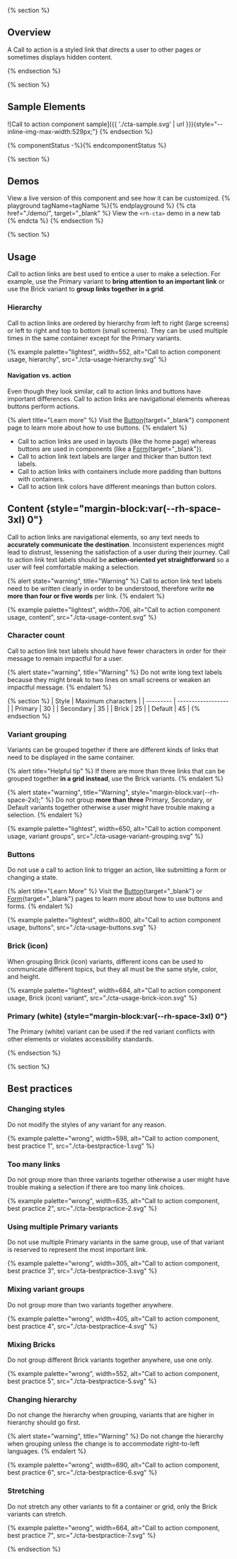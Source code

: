 {% section %}
## Overview

A Call to action is a styled link that directs a user to other pages or 
sometimes displays hidden content.

{% endsection %}

{% section %}
  ## Sample Elements
  ![Call to action component sample]({{ './cta-sample.svg' | url }}){style="--inline-img-max-width:529px;"}
{% endsection %}

{% componentStatus -%}{% endcomponentStatus %}

{% section %}
  ## Demos
  View a live version of this component and see how it can be customized.
  {% playground tagName=tagName %}{% endplayground %}
  {% cta href="./demo/", target="_blank" %}
    View the `<rh-cta>` demo in a new tab
  {% endcta %}
{% endsection %}

{% section %}
  ## Usage

  Call to action links are best used to entice a user to make a selection. For 
  example, use the Primary variant to **bring attention to an important link** or 
  use the Brick variant to **group links together in a grid**.

  ### Hierarchy

  Call to action links are ordered by hierarchy from left to right (large screens) 
  or left to right and top to bottom (small screens). They can be used multiple 
  times in the same container except for the Primary variants.

  {% example palette="lightest",
             width=552,
             alt="Call to action component usage, hierarchy",
             src="./cta-usage-hierarchy.svg" %}

  #### Navigation vs. action

  Even though they look similar, call to action links and buttons have important 
  differences. Call to action links are navigational elements whereas buttons 
  perform actions.

  {% alert title="Learn more" %}
    Visit the [Button](/elements/button/){target="_blank"} component page to learn 
    more about how to use buttons.
  {% endalert %}


  - Call to action links are used in layouts (like the home page) whereas buttons 
    are used in components (like a [Form](/patterns/form/){target="_blank"}).
  - Call to action link text labels are larger and thicker than button text 
    labels.
  - Call to action links with containers include more padding than buttons with 
    containers.
  - Call to action link colors have different meanings than button colors.


  ## Content {style="margin-block:var(--rh-space-3xl) 0"}

  Call to action links are navigational elements, so any text needs to 
  **accurately communicate the destination**. Inconsistent experiences might lead 
  to distrust, lessening the satisfaction of a user during their journey. Call to 
  action link text labels should be **action-oriented yet straightforward** so a 
  user will feel comfortable making a selection.

  {% alert state="warning", title="Warning" %}
    Call to action link text labels need to be written clearly in order to be 
    understood, therefore write **no more than four or five words** per link.
  {% endalert %}

  {% example palette="lightest",
             width=706,
             alt="Call to action component usage, content",
             src="./cta-usage-content.svg" %}

  ### Character count

  Call to action link text labels should have fewer characters in order for their 
  message to remain impactful for a user.

  {% alert state="warning", title="Warning" %}
    Do not write long text labels because they might break to two lines on small 
    screens or weaken an impactful message.
  {% endalert %}

  {% section %}
  | Style     | Maximum characters |
  | --------- | ------------------ |
  | Primary   | 30                 |
  | Secondary | 35                 |
  | Brick     | 25                 |
  | Default   | 45                 |
  {% endsection %}

  ### Variant grouping

  Variants can be grouped together if there are different kinds of links that need 
  to be displayed in the same container.

  {% alert title="Helpful tip" %}
    If there are more than three links that can be grouped together **in a grid 
    instead**, use the Brick variants.
  {% endalert %}

  {% alert state="warning",
            title="Warning",
            style="margin-block:var(--rh-space-2xl);" %}
    Do not group **more than three** Primary, Secondary, or Default variants 
    together otherwise a user might have trouble making a selection.
  {% endalert %}

  {% example palette="lightest",
             width=650,
             alt="Call to action component usage, variant groups",
             src="./cta-usage-variant-grouping.svg" %}

  ### Buttons

  Do not use a call to action link to trigger an action, like submitting a form or changing a state.

  {% alert title="Learn More" %}
    Visit the [Button](/elements/button/){target="_blank"}
    or [Form](/patterns/form/){target="_blank"} pages to learn more about how to 
    use buttons and forms.
  {% endalert %}

  {% example palette="lightest",
             width=800,
             alt="Call to action component usage, buttons",
             src="./cta-usage-buttons.svg" %}

  ### Brick (icon)

  When grouping Brick (icon) variants, different icons can be used to communicate 
  different topics, but they all must be the same style, color, and height.

  {% example palette="lightest",
             width=684,
             alt="Call to action component usage, Brick (icon) variant",
             src="./cta-usage-brick-icon.svg" %}

  ### Primary (white) {style="margin-block:var(--rh-space-3xl) 0"}

  The Primary (white) variant can be used if the red variant conflicts with other 
  elements or violates accessibility standards.

{% endsection %}

{% section %}
  ## Best practices

  ### Changing styles

  Do not modify the styles of any variant for any reason.

  {% example palette="wrong",
             width=598,
             alt="Call to action component, best practice 1",
             src="./cta-bestpractice-1.svg" %}

  ### Too many links

  Do not group more than three variants together otherwise a user might have trouble making a selection if there are too many link choices.

  {% example palette="wrong",
             width=635,
             alt="Call to action component, best practice 2",
             src="./cta-bestpractice-2.svg" %}

  ### Using multiple Primary variants

  Do not use multiple Primary variants in the same group, use of that variant is reserved to represent the most important link.

  {% example palette="wrong",
             width=305,
             alt="Call to action component, best practice 3",
             src="./cta-bestpractice-3.svg" %}

  ### Mixing variant groups

  Do not group more than two variants together anywhere.

  {% example palette="wrong",
             width=405,
             alt="Call to action component, best practice 4",
             src="./cta-bestpractice-4.svg" %}

  ### Mixing Bricks

  Do not group different Brick variants together anywhere, use one only.

  {% example palette="wrong",
             width=552,
             alt="Call to action component, best practice 5",
             src="./cta-bestpractice-5.svg" %}

  ### Changing hierarchy

  Do not change the hierarchy when grouping, variants that are higher in hierarchy should go first.

  {% alert state="warning", title="Warning" %}
    Do not change the hierarchy when grouping unless the change is to accommodate 
    right-to-left languages.
  {% endalert %}

  {% example palette="wrong",
             width=690,
             alt="Call to action component, best practice 6",
             src="./cta-bestpractice-6.svg" %}

  ### Stretching

  Do not stretch any other variants to fit a container or grid, only the Brick variants can stretch.

  {% example palette="wrong",
             width=664,
             alt="Call to action component, best practice 7",
             src="./cta-bestpractice-7.svg" %}

{% endsection %}

